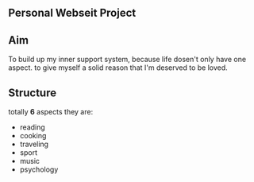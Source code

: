 ## Personal Webseit Project

## Aim
 To build up my inner support system, because life dosen't only have one aspect. to give myself a solid reason that I'm deserved to be loved.

## Structure
 totally **6** aspects
 they are:
 - reading
 - cooking
 - traveling
 - sport
 - music
 - psychology
